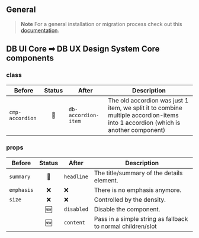 <!--
SPDX-FileCopyrightText: 2025 DB Systel GmbH

SPDX-License-Identifier: Apache-2.0
-->

## General

> **Note**
> For a general installation or migration process check out this [documentation](https://www.npmjs.com/package/@db-ux/core-components).

## DB UI Core ➡ DB UX Design System Core components

### class

| Before          | Status | After               | Description                                                                                                                      |
| --------------- | :----: | ------------------- | -------------------------------------------------------------------------------------------------------------------------------- |
| `cmp-accordion` |   🔁   | `db-accordion-item` | The old accordion was just 1 item, we split it to combine multiple accordion-items into 1 accordion (which is another component) |

### props

| Before     | Status | After      | Description                                                 |
| ---------- | :----: | ---------- | ----------------------------------------------------------- |
| `summary`  |   🔁   | `headline` | The title/summary of the details element.                   |
| `emphasis` |   ❌   | ❌         | There is no emphasis anymore.                               |
| `size`     |   ❌   | ❌         | Controlled by the density.                                  |
|            |   🆕   | `disabled` | Disable the component.                                      |
|            |   🆕   | `content`  | Pass in a simple string as fallback to normal children/slot |
